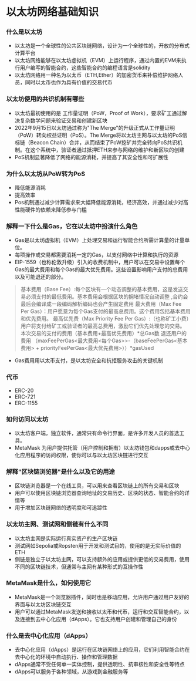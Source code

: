# 以太坊网络基础知识

### 什么是以太坊
 - 以太坊是一个全球性的公共区块链网络，设计为一个全球性的，开放的分布式计算平台  
 - 以太坊网络能够在以太坊虚拟机（EVM）上运行程序，通过内置的EVM来执行用户编写的智能合约，这些智能合约的编程语言是solidity  
 - 以太坊网络用一种名为以太币（ETH,Ether）的加密货币来补偿维护网络人员，同时以太币也作为具有价值的交易代币  
### 以太坊使用的共识机制有哪些
 - 以太坊最初使用的是 工作量证明（PoW，Proof of Work），要求矿工通过解决复杂数学问题来验证交易和创建新区块  
 - 2022年9月15日以太坊通过称为"The Merge"的升级正式从工作量证明（PoW）转向权益证明（PoS）。The Merge将以太坊主网与以太坊的PoS信标链（Beacon Chain）合并，从而结束了PoW挖矿并完全转向PoS共识机制。在这个系统中，验证者通过抵押ETH来参与网络的维护和新区块的创建
 - PoS机制显著降低了网络的能源消耗，并提高了其安全性和可扩展性
### 为什么以太坊从PoW转为PoS
 - 降低能源消耗
 - 提高效率
 - Pos机制通过减少计算需求来大幅降低能源消耗，经济高效，并通过减少对高性能硬件的依赖来降低参与门槛
### 解释一下什么是Gas，它在以太坊中扮演什么角色
 - Gas是以太坊虚拟机（EVM）上处理交易和运行智能合约所需计算量的计量单位。
 - 每项操作或交易都需要消耗一定的Gas，以支付网络中计算和执行的资源
 - EIP-1559（也称伦敦升级）引入的收费机制中，用户可以在交易中设置每个Gas的最大费用和每个Gas的最大优先费用。这些设置影响用户支付的总费用以及可能退还的部分。
> 基本费用（Base Fee）:每个区块有一个动态调整的基本费用，这是发送交易必须支付的最低费用。基本费用会根据区块的拥堵情况自动调整  ,合约会最后会编译成一段编码解析编码也会产生固定费用
> 最大费用（Max Fee Per Gas）：用户愿意为每个Gas支付的最高总费用。这个费用包括基本费用和优先费用。
> 最高优先费（Max Priority Fee Per Gas）:（也称矿工小费）用户将支付给矿工或验证者的最高总费用，激励它们优先处理您的交易。
> 本次交易的支付的费用（基本费用+最高优先费用）*总Gas数
> 退还用户的费用 （maxFeePerGas<最大费用<每个Gas>>-（baseFeePerGas<基本费用> + priorityFeePerGas<最大优先费用>））*gasUsed
 - Gas费用用以太币支付，是以太坊安全和抗拒服务攻击的关键机制
### 代币
  - ERC-20
  - ERC-721
  - ERC-1155
### 如何访问以太坊
  - 以太坊客户端，独立软件，通常只有命令行界面，是许多开发人员的首选工具。
  - MetaMask 为用户提供托管（用户控制和拥有）以太坊钱包和dapps或去中心化应用程序的访问权限，使你可以与以太坊区块链进行交互
### 解释"区块链浏览器"是什么以及它的用途
 - 区块链浏览器是一个在线工具，可以用来查看区块链上的所有交易和区块
 - 用户可以使用区块链浏览器查询地址的交易历史、区块的状态、智能合约的详情等
 - 用于增加区块链网络的透明度和可追踪性
### 以太坊主网、测试网和侧链有什么不同
 - 以太坊主网是实际运行真实资产的生产区块链
 - 测试网如Sepolia或Ropsten用于开发和测试目的，使用的是无实际价值的ETH
 - 侧链是独立于以太坊主网，可以支持额外的应用或提供更低的交易费用，使用不同的区块链技术，但通常与主网有某种形式的互操作性
### MetaMask是什么，如何使用它
 - MetaMask是一个浏览器插件，同时也是移动应用，允许用户通过用户友好的界面与以太坊区块链交互
 - 用户可以通过MetaMask发送和接收以太币和代币，运行和交互智能合约，以及连接到去中心化应用（dApps）。它也支持用户创建和管理自己的身份
### 什么是去中心化应用（dApps）
 - 去中心化应用（dApps）是运行在区块链网络上的应用，它们利用智能合约在去中心化的环境中自动执行、操作和管理数据
 - dApps通常不受任何单一实体控制，提供透明性、抗审核性和安全性等特点
 - dApps可以服务于各种领域，从游戏到金融服务等

